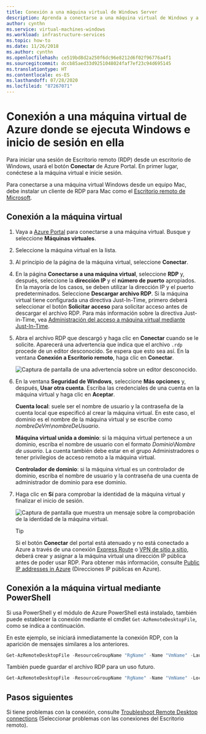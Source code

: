 ```yaml
---
title: Conexión a una máquina virtual de Windows Server
description: Aprenda a conectarse a una máquina virtual de Windows y a iniciar sesión en ella mediante Azure Portal y el modelo de implementación de Resource Manager.
author: cynthn
ms.service: virtual-machines-windows
ms.workload: infrastructure-services
ms.topic: how-to
ms.date: 11/26/2018
ms.author: cynthn
ms.openlocfilehash: ce519bd8d2a250f6dc96e8212d6f02f96776a4f1
ms.sourcegitcommit: dccb85aed33d9251048024faf7ef23c94d695145
ms.translationtype: HT
ms.contentlocale: es-ES
ms.lasthandoff: 07/28/2020
ms.locfileid: "87267071"
---
```

# <a name="how-to-connect-and-sign-on-to-an-azure-virtual-machine-running-windows"></a>Conexión a una máquina virtual de Azure donde se ejecuta Windows e inicio de sesión en ella
Para iniciar una sesión de Escritorio remoto (RDP) desde un escritorio de Windows, usará el botón **Conectar** de Azure Portal. En primer lugar, conéctese a la máquina virtual e inicie sesión.

Para conectarse a una máquina virtual Windows desde un equipo Mac, debe instalar un cliente de RDP para Mac como el [Escritorio remoto de Microsoft](https://aka.ms/rdmac).

## <a name="connect-to-the-virtual-machine"></a>Conexión a la máquina virtual
1. Vaya a [Azure Portal](https://portal.azure.com/) para conectarse a una máquina virtual. Busque y seleccione **Máquinas virtuales**.
2. Seleccione la máquina virtual en la lista.
3. Al principio de la página de la máquina virtual, seleccione **Conectar**.
4. En la página **Conectarse a una máquina virtual**, seleccione **RDP** y, después, seleccione la **dirección IP** y el **número de puerto** apropiados. En la mayoría de los casos, se deben utilizar la dirección IP y el puerto predeterminados. Seleccione **Descargar archivo RDP**. Si la máquina virtual tiene configurada una directiva Just-In-Time, primero deberá seleccionar el botón **Solicitar acceso** para solicitar acceso antes de descargar el archivo RDP. Para más información sobre la directiva Just-in-Time, vea [Administración del acceso a máquina virtual mediante Just-In-Time](../../security-center/security-center-just-in-time.md).
5. Abra el archivo RDP que descargó y haga clic en **Conectar** cuando se le solicite. Aparecerá una advertencia que indica que el archivo `.rdp` procede de un editor desconocido. Se espera que esto sea así. En la ventana **Conexión a Escritorio remoto**, haga clic en **Conectar**.
   
    ![Captura de pantalla de una advertencia sobre un editor desconocido.](./media/connect-logon/rdp-warn.png)
3. En la ventana **Seguridad de Windows**, seleccione **Más opciones** y, después, **Usar otra cuenta**. Escriba las credenciales de una cuenta en la máquina virtual y haga clic en **Aceptar**.
   
     **Cuenta local**: suele ser el nombre de usuario y la contraseña de la cuenta local que especificó al crear la máquina virtual. En este caso, el dominio es el nombre de la máquina virtual y se escribe como *nombreDeVm*&#92;*nombreDeUsuario*.  
   
    **Máquina virtual unida a dominio**: si la máquina virtual pertenece a un dominio, escriba el nombre de usuario con el formato *Dominio*&#92;*Nombre de usuario*. La cuenta también debe estar en el grupo Administradores o tener privilegios de acceso remoto a la máquina virtual.
   
    **Controlador de dominio**: si la máquina virtual es un controlador de dominio, escriba el nombre de usuario y la contraseña de una cuenta de administrador de dominio para ese dominio.
4. Haga clic en **Sí** para comprobar la identidad de la máquina virtual y finalizar el inicio de sesión.
   
   ![Captura de pantalla que muestra un mensaje sobre la comprobación de la identidad de la máquina virtual.](./media/connect-logon/cert-warning.png)


   > [!TIP]
   > Si el botón **Conectar** del portal está atenuado y no está conectado a Azure a través de una conexión [Express Route](../../expressroute/expressroute-introduction.md) o [VPN de sitio a sitio](../../vpn-gateway/vpn-gateway-howto-site-to-site-resource-manager-portal.md), deberá crear y asignar a la máquina virtual una dirección IP pública antes de poder usar RDP. Para obtener más información, consulte [Public IP addresses in Azure](../../virtual-network/public-ip-addresses.md) (Direcciones IP públicas en Azure).
   > 
   > 

## <a name="connect-to-the-virtual-machine-using-powershell"></a>Conexión a la máquina virtual mediante PowerShell

 

Si usa PowerShell y el módulo de Azure PowerShell está instalado, también puede establecer la conexión mediante el cmdlet `Get-AzRemoteDesktopFile`, como se indica a continuación.

En este ejemplo, se iniciará inmediatamente la conexión RDP, con la aparición de mensajes similares a los anteriores.

```powershell
Get-AzRemoteDesktopFile -ResourceGroupName "RgName" -Name "VmName" -Launch
```

También puede guardar el archivo RDP para un uso futuro.

```powershell
Get-AzRemoteDesktopFile -ResourceGroupName "RgName" -Name "VmName" -LocalPath "C:\Path\to\folder"
```

## <a name="next-steps"></a>Pasos siguientes
Si tiene problemas con la conexión, consulte [Troubleshoot Remote Desktop connections](../troubleshooting/troubleshoot-rdp-connection.md?toc=/azure/virtual-machines/windows/toc.json) (Seleccionar problemas con las conexiones del Escritorio remoto). 
